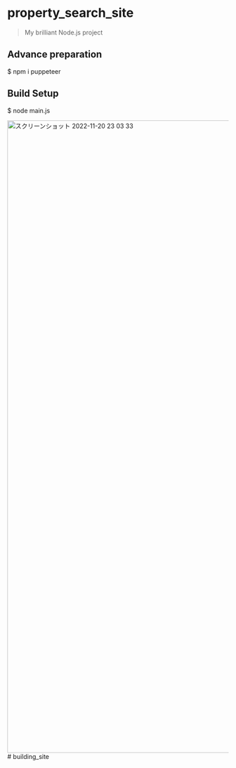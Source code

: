 # property_search_site

> My brilliant Node.js project

## Advance preparation

$ npm i puppeteer

## Build Setup

$ node main.js

<img width="1440" alt="スクリーンショット 2022-11-20 23 03 33" src="https://user-images.githubusercontent.com/90078114/202906923-014bdad8-9eee-4233-a07e-ae50387e7312.png">
# building_site
